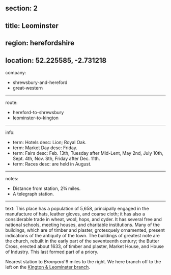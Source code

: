 section: 2
----
title: Leominster
----
region: herefordshire
----
location: 52.225585, -2.731218
----
company:
- shrewsbury-and-hereford
- great-western
----
route:
- hereford-to-shrewsbury
- leominster-to-kington
----
info:
- term: Hotels
  desc: Lion; Royal Oak.
- term: Market Day
  desc: Friday.
- term: Fairs
  desc: Feb. 13th, Tuesday after Mid-Lent, May 2nd, July 10th, Sept. 4th, Nov. Sth, Friday after Dec. 11th.
- term: Races
  desc: are held in August.
----
notes:
- Distance from station, 2¾ miles.
- A telegraph station.
----
text: This place has a population of 5,658, principally engaged in the manufacture of hats, leather gloves, and coarse cloth; it has also a considerable trade in wheat, wool, hops, and cyder. It has several free and national schools, meeting houses, and charitable institutions. Many of the buildings, which are of timber and plaster, grotesquely ornamented, present indications of the antiquity of the town. The buildings of greatest note are the church, rebuilt in the early part of the seventeenth century; the Butter Cross, erected about 1633, of timber and plaster, Market House, and House of Industry. This last formed part of a priory.

Nearest station to *Bromyard* 9 miles to the right. We here branch off to the left on the [Kington & Leominster branch](/routes/leominster-to-kington).
